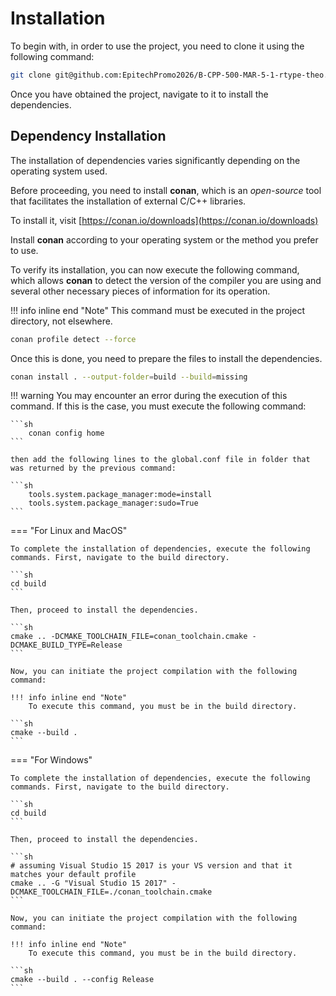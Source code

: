 # Installation

To begin with, in order to use the project, you need to clone it using the following command:

```sh
git clone git@github.com:EpitechPromo2026/B-CPP-500-MAR-5-1-rtype-theo.liennard.git
```

Once you have obtained the project, navigate to it to install the dependencies.

## Dependency Installation

The installation of dependencies varies significantly depending on the operating system used.

Before proceeding, you need to install **conan**, which is an *open-source* tool that facilitates the installation of external C/C++ libraries.

To install it, visit [https://conan.io/downloads](https://conan.io/downloads)

Install **conan** according to your operating system or the method you prefer to use.

To verify its installation, you can now execute the following command, which allows **conan** to detect the version of the compiler you are using and several other necessary pieces of information for its operation.

!!! info inline end "Note"
    This command must be executed in the project directory, not elsewhere.

```sh
conan profile detect --force
```

Once this is done, you need to prepare the files to install the dependencies.

```sh
conan install . --output-folder=build --build=missing
```

!!! warning
    You may encounter an error during the execution of this command. If this is the case, you must execute the following command:

    ```sh
        conan config home
    ```

    then add the following lines to the global.conf file in folder that was returned by the previous command:

    ```sh
        tools.system.package_manager:mode=install
        tools.system.package_manager:sudo=True
    ```

=== "For Linux and MacOS"

    To complete the installation of dependencies, execute the following commands. First, navigate to the build directory.

    ```sh
    cd build
    ```

    Then, proceed to install the dependencies.

    ```sh
    cmake .. -DCMAKE_TOOLCHAIN_FILE=conan_toolchain.cmake -DCMAKE_BUILD_TYPE=Release
    ```

    Now, you can initiate the project compilation with the following command:

    !!! info inline end "Note"
        To execute this command, you must be in the build directory.

    ```sh
    cmake --build .
    ```

=== "For Windows"

    To complete the installation of dependencies, execute the following commands. First, navigate to the build directory.

    ```sh
    cd build
    ```

    Then, proceed to install the dependencies.

    ```sh
    # assuming Visual Studio 15 2017 is your VS version and that it matches your default profile
    cmake .. -G "Visual Studio 15 2017" -DCMAKE_TOOLCHAIN_FILE=./conan_toolchain.cmake
    ```

    Now, you can initiate the project compilation with the following command:

    !!! info inline end "Note"
        To execute this command, you must be in the build directory.

    ```sh
    cmake --build . --config Release
    ```
